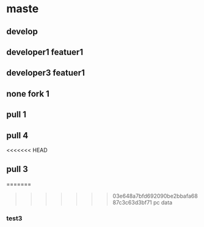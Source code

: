 # maste 
## develop
## developer1 featuer1
## developer3 featuer1
## none fork 1
## pull 1
## pull 4
<<<<<<< HEAD
## pull 3
=======

>>>>>>> 03e648a7bfd692090be2bbafa6887c3c63d3bf71
 pc data
### test3
